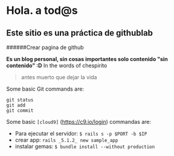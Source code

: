 # Hola. a tod@s
## Este sitio es una práctica de githublab
######Crear pagina de github

**Es un blog personal, sin cosas importantes solo contenido "sin contenido" :D**
In the words of chespirito
> antes muerto que dejar la vida


Some basic Git commands are:
```
git status
git add 
git commit
```

Some basic `[cloud9]` (https://c9.io/login) commandas are:
* Para ejecutar el servidor: `$ rails s -p $PORT -b $IP`
* crear app: `rails _5.1.2_ new sample_app`
* instalar gemas: `$ bundle install --without production`
